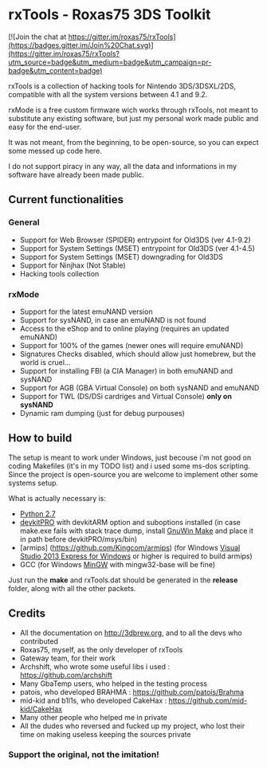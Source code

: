 # rxTools - Roxas75 3DS Toolkit

[![Join the chat at https://gitter.im/roxas75/rxTools](https://badges.gitter.im/Join%20Chat.svg)](https://gitter.im/roxas75/rxTools?utm_source=badge&utm_medium=badge&utm_campaign=pr-badge&utm_content=badge)

rxTools is a collection of hacking tools for Nintendo 3DS/3DSXL/2DS, compatible with all the system versions between 4.1 and 9.2.

rxMode is a free custom firmware wich works through rxTools, not meant to substitute any existing software, but just my personal 
work made public and easy for the end-user.

It was not meant, from the beginning, to be open-source, so you can expect some messed up code here.

I do not support piracy in any way, all the data and informations in my software have already been made public.

## Current functionalities
### General
- Support for Web Browser (SPIDER) entrypoint for Old3DS (ver 4.1-9.2)
- Support for System Settings (MSET) entrypoint for Old3DS (ver 4.1-4.5)
- Support for System Settings (MSET) downgrading for Old3DS
- Support for Ninjhax (Not Stable)
- Hacking tools collection

### rxMode
- Support for the latest emuNAND version
- Support for sysNAND, in case an emuNAND is not found
- Access to the eShop and to online playing (requires an updated emuNAND)
- Support for 100% of the games (newer ones will require emuNAND)
- Signatures Checks disabled, which should allow just homebrew, but the world is cruel...
- Support for installing FBI (a CIA Manager) in both emuNAND and sysNAND
- Support for AGB (GBA Virtual Console) on both sysNAND and emuNAND
- Support for TWL (DS/DSi cardriges and Virtual Console) **only on sysNAND**
- Dynamic ram dumping (just for debug purpouses)

## How to build
The setup is meant to work under Windows, just becouse i'm not good on coding Makefiles (it's in my TODO list) and i used some ms-dos scripting.
Since the project is open-source you are welcome to implement other some systems setup.

What is actually necessary is:
- [Python 2.7](https://www.python.org)
- [devkitPRO](http://sourceforge.net/projects/devkitpro) with devkitARM option and suboptions installed (in case make.exe fails with stack trace dump, install [GnuWin Make](http://gnuwin32.sourceforge.net) and place it in path before devkitPRO/msys/bin)
- [armips] (https://github.com/Kingcom/armips) (for Windows [Visual Studio 2013 Express for Windows](https://www.visualstudio.com/en-us/downloads/download-visual-studio-vs.aspx) or higher is required to build armips)
- GCC (for Windows [MinGW](http://sourceforge.net/projects/mingw) with mingw32-base will be fine)

Just run the **make** and rxTools.dat should be generated in the **release** folder, along with all the other packets.

## Credits
- All the documentation on http://3dbrew.org, and to all the devs who contributed
- Roxas75, myself, as the only developer of rxTools
- Gateway team, for their work 
- Archshift, who wrote some useful libs i used : https://github.com/archshift
- Many GbaTemp users, who helped in the testing process
- patois, who developed BRAHMA : https://github.com/patois/Brahma
- mid-kid and b1l1s, who developed CakeHax : https://github.com/mid-kid/CakeHax
- Many other people who helped me in private
- All the dudes who reversed and fucked up my project, who lost their time on making useless keeping the sources private

### Support the original, not the imitation!